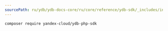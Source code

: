 ```yaml
---
sourcePath: ru/ydb/ydb-docs-core/ru/core/reference/ydb-sdk/_includes/install/cmd_php.md
---
```

``` bash
composer require yandex-cloud/ydb-php-sdk
```
